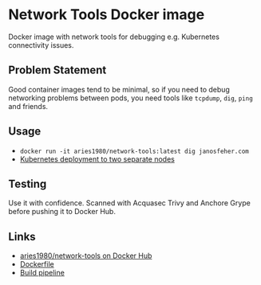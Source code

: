 # Network Tools Docker image

Docker image with network tools for debugging e.g. Kubernetes connectivity issues.

## Problem Statement

Good container images tend to be minimal, so if you need to debug networking
problems between pods, you need tools like `tcpdump`, `dig`, `ping` and friends.

## Usage

* `docker run -it aries1980/network-tools:latest dig janosfeher.com`
* [Kubernetes deployment to two separate nodes](https://github.com/aries1980/docker-network-tools/blob/main/examples/k8s-with-nodeselector.yaml)

## Testing

Use it with confidence. Scanned with Acquasec Trivy and Anchore Grype before
pushing it to Docker Hub.

## Links

* [aries1980/network-tools on Docker Hub](https://hub.docker.com/r/aries1980/network-tools)
* [Dockerfile](https://github.com/aries1980/docker-network-tools/blob/main/Dockerfile)
* [Build pipeline](https://github.com/aries1980/docker-network-tools/tree/main/.github/workflows)

